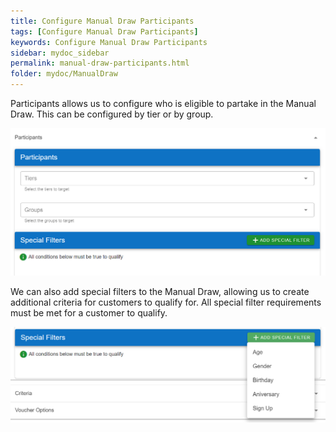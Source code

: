 ```yaml
---
title: Configure Manual Draw Participants
tags: [Configure Manual Draw Participants]
keywords: Configure Manual Draw Participants
sidebar: mydoc_sidebar
permalink: manual-draw-participants.html
folder: mydoc/ManualDraw
---
```


Participants allows us to configure who is eligible to partake in the Manual Draw. This can be configured by tier or by group.

<img src="\img\Promotions\PromotionParticipants.png" alt="">

We can also add special filters to the Manual Draw, allowing us to create additional criteria for customers to qualify for. All special filter requirements must be met for a customer to qualify.

<img src="\img\Promotions\PromotionSpecialFilters.png" alt="">